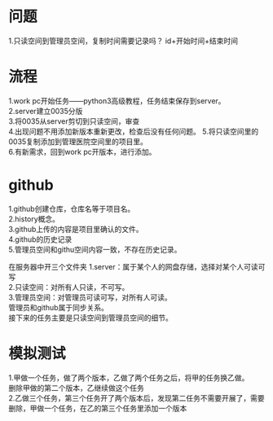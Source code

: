 # 问题  
1.只读空间到管理员空间，复制时间需要记录吗？
  id+开始时间+结束时间    

# 流程  
1.work pc开始任务——python3高级教程，任务结束保存到server。  
2.server建立0035分版  
3.将0035从server剪切到只读空间，审查  
4.出现问题不用添加新版本重新更改，检查后没有任何问题。
5.将只读空间里的0035复制添加到管理医院空间里的项目里。  
6.有新需求，回到work pc开版本，进行添加。  

#  github  
1.github创建仓库，仓库名等于项目名。  
2.history概念。  
3.github上传的内容是项目里确认的文件。  
4.github的历史记录   
5.管理员空间和githu空间内容一致，不存在历史记录。  

在服务器中开三个文件夹
1.server：属于某个人的网盘存储，选择对某个人可读可写  
2.只读空间：对所有人只读，不可写。  
3.管理员空间：对管理员可读可写，对所有人可读。  
管理员和github属于同步关系。  
接下来的任务主要是只读空间到管理员空间的细节。  
  
# 模拟测试  
1.甲做一个任务，做了两个版本，乙做了两个任务之后，将甲的任务换乙做。  
  删除甲做的第二个版本，乙继续做这个任务  
2.乙做三个任务，第三个任务开了两个版本后，发现第二任务不需要开展了，需要删除，甲做一个任务，在乙的第三个任务里添加一个版本  
